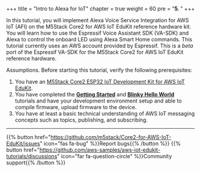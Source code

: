 +++
title = "Intro to Alexa for IoT"
chapter = true
weight = 60
pre = "<b>5. </b>"
+++

In this tutorial, you will implement Alexa Voice Service Integration for AWS IoT (AFI) on the M5Stack Core2 for AWS IoT EduKit reference hardware kit. You will learn how to use the Espressif Voice Assistant SDK (VA-SDK) and Alexa to control the onboard LED using Alexa Smart Home commands. This tutorial currently uses an AWS account provided by Espressif. This is a *beta* port of the Espressif VA-SDK for the M5Stack Core2 for AWS IoT EduKit reference hardware.

Assumptions. Before starting this tutorial, verify the following prerequisites:

1. You have an [M5Stack Core2 ESP32 IoT Development Kit for AWS IoT EduKit](https://www.amazon.com/dp/B08VGRZYJR/).
2. You have completed the [**Getting Started**](/en/getting-started.html) and [**Blinky Hello World**](/en/blinky-hello-world.html) tutorials and have your development environment setup and able to compile firmware, upload firmware to the device.
3. You have at least a basic technical understanding of AWS IoT messaging concepts such as topics, publishing, and subscribing.

---
{{% button href="https://github.com/m5stack/Core2-for-AWS-IoT-EduKit/issues" icon="fas fa-bug" %}}Report bugs{{% /button %}} {{% button href="https://github.com/aws-samples/aws-iot-edukit-tutorials/discussions" icon="far fa-question-circle" %}}Community support{{% /button %}}